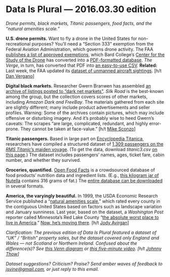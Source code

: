 Data Is Plural — 2016.03.30 edition
===================================

*Drone permits, black markets, Titanic passengers, food facts, and the “natural amenities scale.”*


__U.S. drone permits.__ Want to fly a drone in the United States for non-recreational purposes? You’ll need a “Section 333” exemption from the Federal Aviation Administration, which governs drone activity. The FAA [publishes a list of approved exemptions](https://www.faa.gov/uas/legislative_programs/section_333/333_authorizations/), which Bard College’s [Center for the Study of the Drone](http://dronecenter.bard.edu/) has converted into a [PDF-formatted database](http://dronecenter.bard.edu/analysis-us-drone-exemptions-14-15-2/). *The Verge*, in turn, has converted that PDF into [an easy-to-use CSV](https://github.com/voxmedia/data-projects/tree/master/verge-drones-over-america). __Related:__ Last week, the FAA updated its [dataset of unmanned aircraft sightings](http://www.faa.gov/uas/law_enforcement/uas_sighting_reports/). [h/t [Dan Vergano](https://twitter.com/dvergano)]


__Digital black markets.__ Researcher Gwern Branwen has assembled [an archive of listings posted to “dark net markets"](http://www.gwern.net/Black-market%20archives). *Silk Road* is the best-known among the group, but the collection covers scores of other markets, including *Amazon Dark and FreeBay*. The materials gathered from each site are slightly different; many include product advertisements and seller profiles. Warning: Some of the archives contain pictures, which may include offensive or disturbing imagery. And it’s probably wise to heed Gwern’s caveats: The scrapes “are large, complicated, redundant, and highly error-prone. They cannot be taken at face-value.” [h/t [Mike Sconzo](http://www.secrepo.com/)]


__Titanic passengers.__ Based in large part on [Encyclopedia Titanica](http://www.encyclopedia-titanica.org/), researchers have compiled a structured dataset of [1,309 passengers on the *RMS Titanic*’s maiden voyage](http://biostat.mc.vanderbilt.edu/wiki/pub/Main/DataSets/titanic.html). (To get the data, download *titanic3.csv* [on this page](http://biostat.mc.vanderbilt.edu/wiki/Main/DataSets).) The dataset includes passengers’ names, ages, ticket fare, cabin number, and whether they survived.


__Groceries, quantified.__ [Open Food Facts](http://world.openfoodfacts.org) is a crowdsourced database of food products’ nutrition data and ingredient lists. (E.g., [this kilogram jar of Nutella](http://world.openfoodfacts.org/product/3017620401473/nutella-1kg-ferrero) contains 316 grams of fat.) The [entire database can be downloaded](http://world.openfoodfacts.org/data) in several formats.


__America, the varyingly beautiful.__ In 1999, the USDA Economic Research Service published a “[natural amenities scale](http://www.ers.usda.gov/data-products/natural-amenities-scale.aspx),” which rated every county in the contiguous United States based on factors such as landscape variation and January sunniness. Last year, based on the dataset, a *Washington Post* reporter called Minnesota’s Red Lake County “[the absolute worst place to live in America](https://www.washingtonpost.com/news/wonk/wp/2015/08/17/every-county-in-america-ranked-by-natural-beauty/).” [Now, he’s moving there](https://www.washingtonpost.com/news/wonk/wp/2016/03/08/why-im-moving-to-the-place-i-called-americas-worst-place-to-live/). [h/t [Jody Avirgan](http://fivethirtyeight.com/features/he-called-it-americas-worst-place-to-live-now-hes-moving-there/)]


*Clarification: The previous edition of Data Is Plural featured a dataset of “UK” / “British” property sales, but the dataset covered only England and Wales — not Scotland or Northern Ireland. Confused about the difference(s)? See [this Venn diagram](http://qntm.org/uk) or [this five-minute video](https://www.youtube.com/watch?v=rNu8XDBSn10). [h/t [Johnny Thow](https://twitter.com/johnnyfoe)]*


*Dataset suggestions? Criticism? Praise? Send amber waves of feedback to <jsvine@gmail.com>, or just reply to this email.*